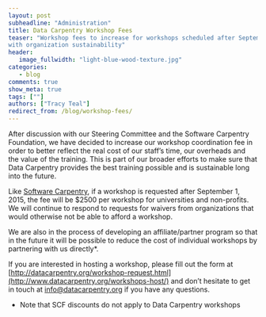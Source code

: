 ```yaml
---
layout: post
subheadline: "Administration"
title: Data Carpentry Workshop Fees
teaser: "Workshop fees to increase for workshops scheduled after September 1, 2015 to help
with organization sustainability"
header:
   image_fullwidth: "light-blue-wood-texture.jpg"
categories:
   - blog
comments: true
show_meta: true
tags: [""]
authors: ["Tracy Teal"]
redirect_from: /blog/workshop-fees/
---
```


After discussion with our Steering Committee and the Software Carpentry Foundation, 
we have decided to increase our workshop coordination fee in order to better 
reflect the real cost of our staff’s time, our overheads and the value of the 
training. This is part of our broader efforts to make sure that Data Carpentry 
provides the best training possible and is sustainable long into the future.

Like [Software Carpentry](http://software-carpentry.org/blog/), if a workshop is requested after September 1, 2015, the 
fee will be $2500 per workshop for universities and non-profits. We will continue 
to respond to requests for waivers from organizations that would otherwise not 
be able to afford a workshop.

We are also in the process of developing an affiliate/partner program so that in the 
future it will be possible to reduce the cost of individual workshops by partnering 
with us directly*.

If you are interested in hosting a workshop, please fill out the form at 
[http://datacarpentry.org/workshop-request.html](http://www.datacarpentry.org/workshops-host/) 
and don’t hesitate to get in touch at [info@datacarpentry.org](mailto:info@datacarpentry.org) if you have any questions. 

* Note that SCF discounts do not apply to Data Carpentry workshops
